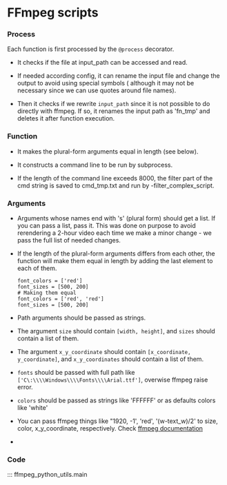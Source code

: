 # FFmpeg scripts

### Process

Each function is first processed by the ```@process``` decorator.

* It checks if the file at input_path can be accessed and read.

* If needed according config, it can rename the input file and change the output to avoid using special symbols (
  although it may not be necessary since we can use quotes around file names).

* Then it checks if we rewrite ```input_path``` since it is not possible to do directly with ffmpeg. If so, it renames
  the input path as 'fn_tmp' and deletes it after function execution.

### Function

* It makes the plural-form arguments equal in length (see below).

* It constructs a command line to be run by subprocess.

* If the length of the command line exceeds 8000, the filter part of the cmd string is saved to cmd_tmp.txt and run by
  -filter_complex_script.

### Arguments

* Arguments whose names end with 's' (plural form) should get a list. If you can pass a list, pass it. This was done on
  purpose to avoid rerendering a 2-hour video each time we make a minor change - we pass the full list of needed
  changes.
* If the length of the plural-form arguments differs from each other, the function will make them equal in length by
  adding the last element to each of them.

    ```
  font_colors = ['red']
  font_sizes = [500, 200]
  # Making them equal
  font_colors = ['red', 'red']
  font_sizes = [500, 200]
    ```

* Path arguments should be passed as strings.
* The argument ```size``` should contain ```[width, height]```, and ```sizes``` should contain a list of them.
* The argument ```x_y_coordinate``` should contain ```[x_coordinate, y_coordinate]```, and ```x_y_coordinates``` should
  contain a list of them.
* ```fonts``` should be passed with full path like ```['C\:\\\\Windows\\\\Fonts\\\\Arial.ttf']```, overwise ffmpeg raise
  error.
* ```colors``` should be passed as strings like 'FFFFFF' or as defaults colors like 'white'
* You can pass ffmpeg things like "1920, -1', 'red', '(w-text_w)/2' to size, color, x_y_coordinate, respectively.
  Check [ffmpeg documentation](https://ffmpeg.org/documentation.html)
*

### Code

::: ffmpeg_python_utils.main